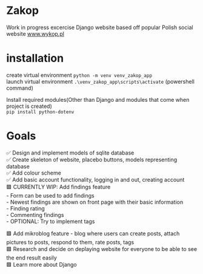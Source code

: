 # Zakop
Work in progress excercise Django website based off popular Polish social website www.wykop.pl 

# installation
create virtual environment `python -m venv venv_zakop_app`  
launch virtual environment `.\venv_zakop_app\scripts\activate` (powershell command)  
 
Install required modules(Other than Django and modules that come when project is created)  
`pip install python-dotenv`

# Goals
✅ Design and implement models of sqlite database  
✅ Create skeleton of website, placebo buttons, models representing database  
✅ Add colour scheme  
✅ Add basic account functionality, logging in and out, creating account  
🟩 CURRENTLY WIP: Add findings feature  
                  - Form can be used to add findings  
                  - Newest findings are shown on front page with their basic information  
                  - Finding rating  
                  - Commenting findings  
                  - OPTIONAL: Try to implement tags  

🟩 Add mikroblog feature - blog where users can create posts, attach pictures to posts, respond to them, rate posts, tags  
🟩 Research and decide on deplaying website for everyone to be able to see the end result easily  
🟩 Learn more about Django
                  



